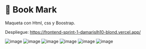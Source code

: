 # 👋 Book Mark

Maqueta con Html, css y Boostrap.

Despliegue: https://frontend-sprint-1-damarislh10-blond.vercel.app/

![image](https://user-images.githubusercontent.com/77691249/151052951-58b8cf83-846f-4948-8354-a60be114245f.png)
![image](https://user-images.githubusercontent.com/77691249/151053104-d484fa7c-a472-4a8a-b559-6ebaddcb1684.png)
![image](https://user-images.githubusercontent.com/77691249/151053161-f84bd413-5c61-4535-bc2a-3db51f71e2ab.png)
![image](https://user-images.githubusercontent.com/77691249/151053283-d7988ce4-705a-42eb-80d0-4ce664512694.png)
![image](https://user-images.githubusercontent.com/77691249/151053484-9eb6e45b-22a0-4255-ac9f-3a8104b5aecf.png)
![image](https://user-images.githubusercontent.com/77691249/151053705-801cdb20-13bb-4ab2-a384-77145f7472e5.png)

